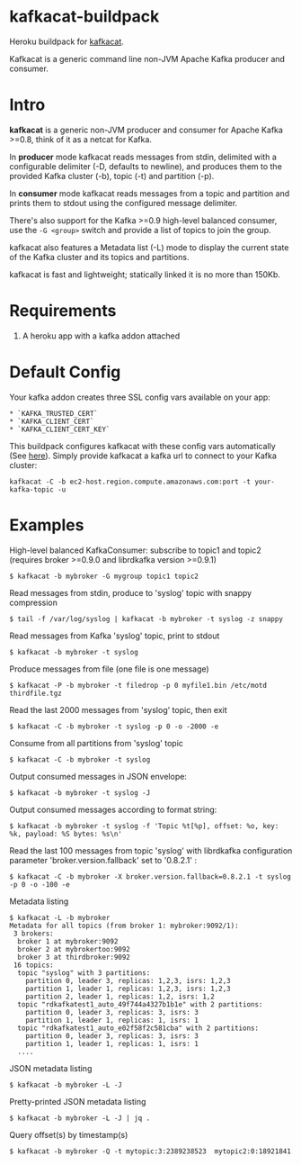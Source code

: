 kafkacat-buildpack
========

Heroku buildpack for [kafkacat](https://github.com/edenhill/kafkacat).

Kafkacat is a generic command line non-JVM Apache Kafka producer and consumer.

# Intro

**kafkacat** is a generic non-JVM producer and consumer for Apache Kafka >=0.8,
think of it as a netcat for Kafka.

In **producer** mode kafkacat reads messages from stdin, delimited with a
configurable delimiter (-D, defaults to newline), and produces them to the
provided Kafka cluster (-b), topic (-t) and partition (-p).

In **consumer** mode kafkacat reads messages from a topic and partition and
prints them to stdout using the configured message delimiter.

There's also support for the Kafka >=0.9 high-level balanced consumer, use
the `-G <group>` switch and provide a list of topics to join the group.

kafkacat also features a Metadata list (-L) mode to display the current
state of the Kafka cluster and its topics and partitions.

kafkacat is fast and lightweight; statically linked it is no more than 150Kb.

# Requirements

1. A heroku app with a kafka addon attached 

# Default Config

Your kafka addon creates three SSL config vars available on your app:

    * `KAFKA_TRUSTED_CERT`
    * `KAFKA_CLIENT_CERT`
    * `KAFKA_CLIENT_CERT_KEY`
    
This buildpack configures kafkacat with these config vars automatically (See [here](/.profile.d/000-kafkacat.sh)). Simply provide kafkacat a kafka url to connect to your Kafka cluster:

```
kafkacat -C -b ec2-host.region.compute.amazonaws.com:port -t your-kafka-topic -u
```

# Examples

High-level balanced KafkaConsumer: subscribe to topic1 and topic2
(requires broker >=0.9.0 and librdkafka version >=0.9.1)

    $ kafkacat -b mybroker -G mygroup topic1 topic2


Read messages from stdin, produce to 'syslog' topic with snappy compression

    $ tail -f /var/log/syslog | kafkacat -b mybroker -t syslog -z snappy


Read messages from Kafka 'syslog' topic, print to stdout

    $ kafkacat -b mybroker -t syslog


Produce messages from file (one file is one message)

    $ kafkacat -P -b mybroker -t filedrop -p 0 myfile1.bin /etc/motd thirdfile.tgz

Read the last 2000 messages from 'syslog' topic, then exit

    $ kafkacat -C -b mybroker -t syslog -p 0 -o -2000 -e


Consume from all partitions from 'syslog' topic

    $ kafkacat -C -b mybroker -t syslog


Output consumed messages in JSON envelope:

    $ kafkacat -b mybroker -t syslog -J


Output consumed messages according to format string:

    $ kafkacat -b mybroker -t syslog -f 'Topic %t[%p], offset: %o, key: %k, payload: %S bytes: %s\n'

Read the last 100 messages from topic 'syslog' with  librdkafka configuration parameter 'broker.version.fallback' set to '0.8.2.1' :

    $ kafkacat -C -b mybroker -X broker.version.fallback=0.8.2.1 -t syslog -p 0 -o -100 -e

Metadata listing

````
$ kafkacat -L -b mybroker
Metadata for all topics (from broker 1: mybroker:9092/1):
 3 brokers:
  broker 1 at mybroker:9092
  broker 2 at mybrokertoo:9092
  broker 3 at thirdbroker:9092
 16 topics:
  topic "syslog" with 3 partitions:
    partition 0, leader 3, replicas: 1,2,3, isrs: 1,2,3
    partition 1, leader 1, replicas: 1,2,3, isrs: 1,2,3
    partition 2, leader 1, replicas: 1,2, isrs: 1,2
  topic "rdkafkatest1_auto_49f744a4327b1b1e" with 2 partitions:
    partition 0, leader 3, replicas: 3, isrs: 3
    partition 1, leader 1, replicas: 1, isrs: 1
  topic "rdkafkatest1_auto_e02f58f2c581cba" with 2 partitions:
    partition 0, leader 3, replicas: 3, isrs: 3
    partition 1, leader 1, replicas: 1, isrs: 1
  ....
````

JSON metadata listing

    $ kafkacat -b mybroker -L -J

Pretty-printed JSON metadata listing

    $ kafkacat -b mybroker -L -J | jq .


Query offset(s) by timestamp(s)

    $ kafkacat -b mybroker -Q -t mytopic:3:2389238523  mytopic2:0:18921841
